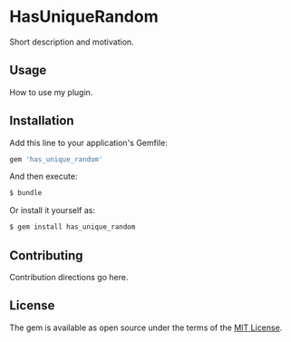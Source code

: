 # HasUniqueRandom
Short description and motivation.

## Usage
How to use my plugin.

## Installation
Add this line to your application's Gemfile:

```ruby
gem 'has_unique_random'
```

And then execute:
```bash
$ bundle
```

Or install it yourself as:
```bash
$ gem install has_unique_random
```

## Contributing
Contribution directions go here.

## License
The gem is available as open source under the terms of the [MIT License](https://opensource.org/licenses/MIT).
